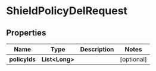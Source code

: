 

# ShieldPolicyDelRequest


## Properties

Name | Type | Description | Notes
------------ | ------------- | ------------- | -------------
**policyIds** | **List&lt;Long&gt;** |  |  [optional]




